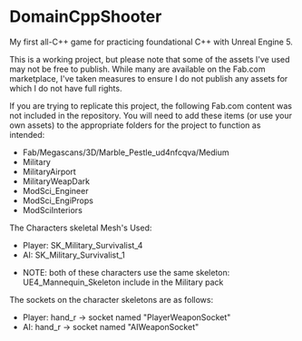 # DomainCppShooter

My first all-C++ game for practicing foundational C++ with Unreal Engine 5.

This is a working project, but please note that some of the assets I've used may not be free to publish. While many are available on the Fab.com marketplace, I've taken measures to ensure I do not publish any assets for which I do not have full rights.


If you are trying to replicate this project, the following Fab.com content was not included in the repository. You will need to add these items (or use your own assets) to the appropriate folders for the project to function as intended:

- Fab/Megascans/3D/Marble_Pestle_ud4nfcqva/Medium
- Military
- MilitaryAirport
- MilitaryWeapDark
- ModSci_Engineer
- ModSci_EngiProps
- ModSciInteriors


The Characters skeletal Mesh's Used: 

- Player: SK_Military_Survivalist_4
- AI: SK_Military_Survivalist_1

* NOTE: both of these characters use the same skeleton: UE4_Mannequin_Skeleton include in the Military pack


The sockets on the character skeletons are as follows:

- Player: hand_r -> socket named "PlayerWeaponSocket"
- AI: hand_r -> socket named "AIWeaponSocket"